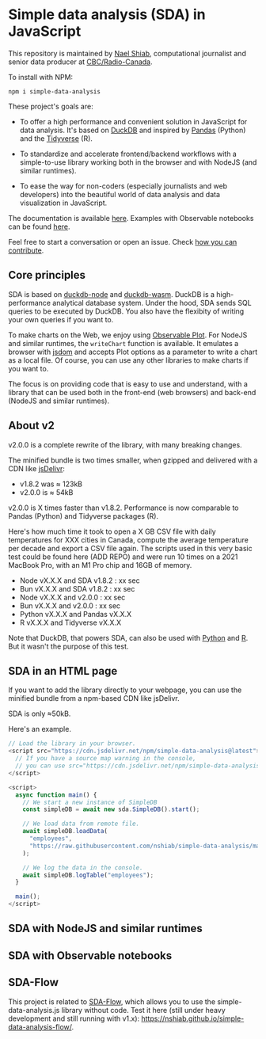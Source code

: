 # Simple data analysis (SDA) in JavaScript

This repository is maintained by [Nael Shiab](http://naelshiab.com/), computational journalist and senior data producer at [CBC/Radio-Canada](https://cbc.radio-canada.ca/).

To install with NPM:

```
npm i simple-data-analysis
```

These project's goals are:

-   To offer a high performance and convenient solution in JavaScript for data analysis. It's based on [DuckDB](https://duckdb.org/) and inspired by [Pandas](https://github.com/pandas-dev/pandas) (Python) and the [Tidyverse](https://www.tidyverse.org/) (R).

-   To standardize and accelerate frontend/backend workflows with a simple-to-use library working both in the browser and with NodeJS (and similar runtimes).

-   To ease the way for non-coders (especially journalists and web developers) into the beautiful world of data analysis and data visualization in JavaScript.

The documentation is available [here](https://nshiab.github.io/simple-data-analysis.js/). Examples with Observable notebooks can be found [here](https://observablehq.com/@nshiab/simple-data-analysis?collection=@nshiab/simple-data-analysis-in-javascript).

Feel free to start a conversation or open an issue. Check [how you can contribute](https://github.com/nshiab/simple-data-analysis/blob/main/CONTRIBUTING.md).

## Core principles

SDA is based on [duckdb-node](https://github.com/duckdb/duckdb-node) and [duckdb-wasm](https://github.com/duckdb/duckdb-wasm). DuckDB is a high-performance analytical database system. Under the hood, SDA sends SQL queries to be executed by DuckDB. You also have the flexibity of writing your own queries if you want to.

To make charts on the Web, we enjoy using [Observable Plot](https://github.com/observablehq/plot). For NodeJS and similar runtimes, the `writeChart` function is available. It emulates a browser with [jsdom](https://github.com/jsdom/jsdom) and accepts Plot options as a parameter to write a chart as a local file. Of course, you can use any other libraries to make charts if you want to.

The focus is on providing code that is easy to use and understand, with a library that can be used both in the front-end (web browsers) and back-end (NodeJS and similar runtimes).

## About v2

v2.0.0 is a complete rewrite of the library, with many breaking changes.

The minified bundle is two times smaller, when gzipped and delivered with a CDN like [jsDelivr](https://www.jsdelivr.com/package/npm/simple-data-analysis):

-   v1.8.2 was ≈ 123kB
-   v2.0.0 is ≈ 54kB

v2.0.0 is X times faster than v1.8.2. Performance is now comparable to Pandas (Python) and Tidyverse packages (R).

Here's how much time it took to open a X GB CSV file with daily temperatures for XXX cities in Canada, compute the average temperature per decade and export a CSV file again. The scripts used in this very basic test could be found here (ADD REPO) and were run 10 times on a 2021 MacBook Pro, with an M1 Pro chip and 16GB of memory.

-   Node vX.X.X and SDA v1.8.2 : xx sec
-   Bun vX.X.X and SDA v1.8.2 : xx sec
-   Node vX.X.X and v2.0.0 : xx sec
-   Bun vX.X.X and v2.0.0 : xx sec
-   Python vX.X.X and Pandas vX.X.X
-   R vX.X.X and Tidyverse vX.X.X

Note that DuckDB, that powers SDA, can also be used with [Python](https://duckdb.org/docs/api/python/overview.html) and [R](https://duckdb.org/docs/api/r). But it wasn't the purpose of this test.

## SDA in an HTML page

If you want to add the library directly to your webpage, you can use the minified bundle from a npm-based CDN like jsDelivr.

SDA is only ≈50kB.

Here's an example.

```ts
// Load the library in your browser.
<script src="https://cdn.jsdelivr.net/npm/simple-data-analysis@latest">
  // If you have a source map warning in the console,
  // you can use src="https://cdn.jsdelivr.net/npm/simple-data-analysis@latest/dist/simple-data-analysis.min.js"
</script>

<script>
  async function main() {
    // We start a new instance of SimpleDB
    const simpleDB = await new sda.SimpleDB().start();

    // We load data from remote file.
    await simpleDB.loadData(
      "employees",
      "https://raw.githubusercontent.com/nshiab/simple-data-analysis/main/test/data/employees.csv"
    );

    // We log the data in the console.
    await simpleDB.logTable("employees");
  }

  main();
</script>
```

## SDA with NodeJS and similar runtimes

## SDA with Observable notebooks

## SDA-Flow

This project is related to [SDA-Flow](https://github.com/nshiab/simple-data-analysis-flow), which allows you to use the simple-data-analysis.js library without code. Test it here (still under heavy development and still running with v1.x): https://nshiab.github.io/simple-data-analysis-flow/.
